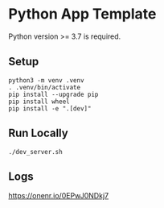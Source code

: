 # Python App Template

Python version >= 3.7 is required.

## Setup

```
python3 -m venv .venv
. .venv/bin/activate
pip install --upgrade pip
pip install wheel
pip install -e ".[dev]"
```

## Run Locally

```
./dev_server.sh
```

##

## Logs

https://onenr.io/0EPwJ0NDkj7
